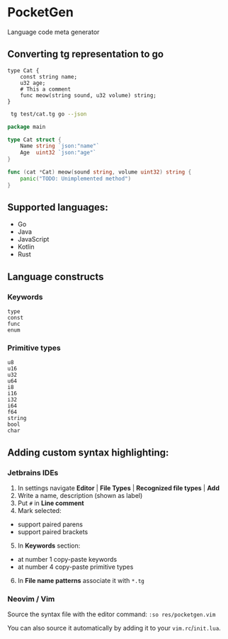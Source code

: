 # PocketGen
Language code meta generator


## Converting tg representation to go
```tg
type Cat {
    const string name;
    u32 age;
    # This a comment
    func meow(string sound, u32 volume) string;
}
```

```bash
 tg test/cat.tg go --json
```

```go
package main

type Cat struct {
    Name string `json:"name"`
    Age  uint32 `json:"age"`
}

func (cat *Cat) meow(sound string, volume uint32) string {
    panic("TODO: Unimplemented method")
}
```
## Supported languages:
- Go
- Java
- JavaScript
- Kotlin
- Rust

## Language constructs
### Keywords
```
type
const
func
enum
```

### Primitive types
```
u8
u16
u32 
u64
i8
i16
i32
i64
f64
string
bool
char
```

## Adding custom syntax highlighting:

### Jetbrains IDEs
1. In settings navigate **Editor** | **File Types** | **Recognized file types** | **Add**
2. Write a name, description (shown as label)
3. Put `#` in **Line comment**
4. Mark selected:
 - support paired parens
 - support paired brackets
5. In **Keywords** section:
 - at number 1 copy-paste keywords
 - at number 4 copy-paste primitive types
6. In **File name patterns** associate it with `*.tg`

### Neovim / Vim
Source the syntax file with the editor command: 
`:so res/pocketgen.vim`

You can also source it automatically by adding it to your `vim.rc`/`init.lua`.
